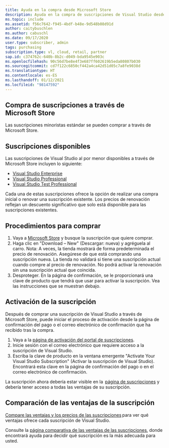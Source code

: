 ```yaml
---
title: Ayuda en la compra desde Microsoft Store
description: Ayuda en la compra de suscripciones de Visual Studio desde Microsoft Store
ms.topic: include
ms.assetid: f56c7642-f945-4bdf-b48e-9d548b08d91d
author: caitybuschlen
ms.author: cabuschl
ms.date: 09/17/2020
user.type: subscriber, admin
tags: purchasing
subscription.type: vl, cloud, retail, partner
sap.id: c374762c-640b-8b2c-d049-bda9545e903c
ms.openlocfilehash: 90c56d7be8e4f3e687ff602619b5eda80807b030
ms.sourcegitcommit: cd7f122c6850cf442a4ca42d51d05c7a8fe9038d
ms.translationtype: HT
ms.contentlocale: es-ES
ms.lasthandoff: 01/12/2021
ms.locfileid: "98147592"
---
```

## <a name="purchase-subscriptions-through-microsoft-store"></a>Compra de suscripciones a través de Microsoft Store 

Las suscripciones minoristas estándar se pueden comprar a través de Microsoft Store.  

## <a name="subscriptions-available"></a>Suscripciones disponibles 

Las suscripciones de Visual Studio al por menor disponibles a través de Microsoft Store incluyen lo siguiente: 

* [Visual Studio Enterprise](https://www.microsoft.com/p/visual-studio-enterprise-subscription/dg7gmgf0dst4?activetab=pivot%3aoverviewtab)
* [Visual Studio Professional](https://www.microsoft.com/p/visual-studio-professional-subscription/dg7gmgf0dst3?activetab=pivot%3aoverviewtab) 
* [Visual Studio Test Professional](https://www.microsoft.com/p/visual-studio-test-professional-subscription/dg7gmgf0dst6?activetab=pivot%3aoverviewtab)

Cada una de estas suscripciones ofrece la opción de realizar una compra inicial o renovar una suscripción existente. Los precios de renovación reflejan un descuento significativo que solo está disponible para las suscripciones existentes.  

## <a name="how-to-purchase"></a>Procedimientos para comprar 

1. Vaya a [Microsoft Store](https://www.microsoft.com/store) y busque la suscripción que quiere comprar.
1. Haga clic en "Download – New" (Descargar: nueva) y agréguela al carro. Nota: A veces, la tienda mostrará de forma predeterminada el precio de renovación. Asegúrese de que está comprando una suscripción nueva. La tienda no validará si tiene una suscripción actual cuando compre al precio de renovación. No podrá activar la renovación sin una suscripción actual que coincida.
1. Desproteger. En la página de confirmación, se le proporcionará una clave de producto que tendrá que usar para activar la suscripción. Vea las instrucciones que se muestran debajo. 

## <a name="how-to-activate-your-subscription"></a>Activación de la suscripción 

Después de comprar una suscripción de Visual Studio a través de Microsoft Store, puede iniciar el proceso de activación desde la página de confirmación del pago o el correo electrónico de confirmación que ha recibido tras la compra. 

1. Vaya a la [página de activación del portal de suscripciones](https://my.visualstudio.com/subscriptions/activate).
1. Inicie sesión con el correo electrónico que requiere acceso a la suscripción de Visual Studio. 
1. Escriba la clave de producto en la ventana emergente "Activate Your Visual Studio Subscription" (Activar la suscripción de Visual Studio). Encontrará esta clave en la página de confirmación del pago o en el correo electrónico de confirmación. 

La suscripción ahora debería estar visible en la  [página de suscripciones](https://my.visualstudio.com/subscriptions) y debería tener acceso a todas las ventajas de su suscripción. 

## <a name="compare-subscription-benefits"></a>Comparación de las ventajas de la suscripción

[Compare las ventajas y los precios de las suscripciones](https://visualstudio.microsoft.com/vs/pricing/) para ver qué ventajas ofrece cada suscripción de Visual Studio. 

Consulte la [página comparativa de las ventajas de las suscripciones](https://visualstudio.microsoft.com/vs/benefits/), donde encontrará ayuda para decidir qué suscripción es la más adecuada para usted.
